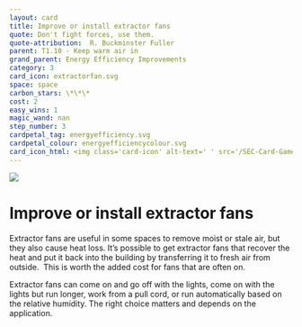 ```yaml
---
layout: card
title: Improve or install extractor fans
quote: Don't fight forces, use them.
quote-attribution:  R. Buckminster Fuller
parent: T1.10 - Keep warm air in
grand_parent: Energy Efficiency Improvements 
category: 3
card_icon: extractorfan.svg
space: space
carbon_stars: \*\*\*
cost: 2
easy_wins: 1
magic_wand: nan
step_number: 3
cardpetal_tag: energyefficiency.svg
cardpetal_colour: energyefficiencycolour.svg
card_icon_html: <img class='card-icon' alt-text=' ' src='/SEC-Card-Game/graphics/card_icons/extractorfan.svg'>
---
```


<img class='card-icon' alt-text=' ' src='/SEC-Card-Game/graphics/card_icons/extractorfan.svg'>
<h1>Improve or install extractor fans</h1>

<p>Extractor fans are useful in some spaces to remove moist or stale air, but they also cause heat loss. It’s possible to get extractor fans that recover the heat and put it back into the building by transferring it to fresh air from outside.  This is worth the added cost for fans that are often on.  </p><p> Extractor fans can come on and go off with the lights, come on with the lights but run longer, work from a pull cord, or run automatically based on the relative humidity. The right choice matters and depends on the application.</p> 

